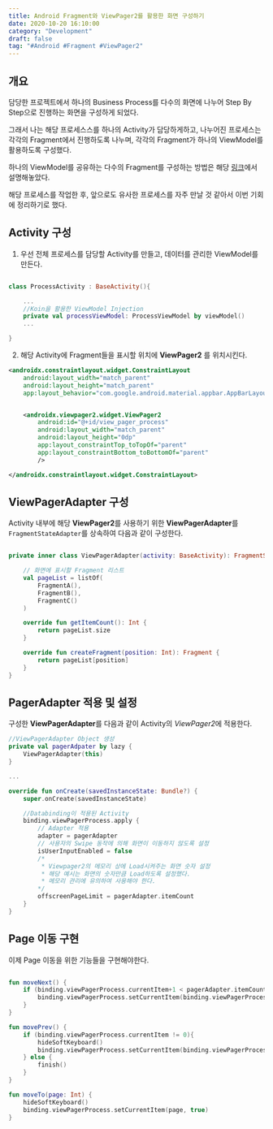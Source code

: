 ```yaml
---
title: Android Fragment와 ViewPager2를 활용한 화면 구성하기
date: 2020-10-20 16:10:00
category: "Development"
draft: false
tag: "#Android #Fragment #ViewPager2"
---
```


## 개요

담당한 프로젝트에서 하나의 Business Process를 다수의 화면에 나누어 Step By Step으로 진행하는 화면을 구성하게 되었다.

그래서 나는 해당 프로세스스를 하나의 Activity가 담당하게하고, 나누어진 프로세스는 각각의 Fragment에서 진행하도록 나누며, 각각의 Fragment가 하나의 ViewModel를 활용하도록 구성했다.

하나의 ViewModel를 공유하는 다수의 Fragment를 구성하는 방법은 해당 [링크]()에서 설명해놓았다.

해당 프로세스를 작업한 후, 앞으로도 유사한 프로세스를 자주 만날 것 같아서 이번 기회에 정리하기로 했다.

## Activity 구성

1. 우선 전체 프로세스를 담당할 Activity를 만들고, 데이터를 관리한 ViewModel를 만든다.

```kotlin

class ProcessActivity : BaseActivity(){

    ...
    //Koin을 활용한 ViewModel Injection
    private val processViewModel: ProcessViewModel by viewModel()
    ...

}

```

2. 해당 Activity에 Fragment들을 표시할 위치에 **ViewPager2** 를 위치시킨다.

```xml
<androidx.constraintlayout.widget.ConstraintLayout
    android:layout_width="match_parent"
    android:layout_height="match_parent"
    app:layout_behavior="com.google.android.material.appbar.AppBarLayout$ScrollingViewBehavior">


    <androidx.viewpager2.widget.ViewPager2
        android:id="@+id/view_pager_process"
        android:layout_width="match_parent"
        android:layout_height="0dp"
        app:layout_constraintTop_toTopOf="parent"
        app:layout_constraintBottom_toBottomOf="parent"
        />

</androidx.constraintlayout.widget.ConstraintLayout>

```

## ViewPagerAdapter 구성

Activity 내부에 해당 **ViewPager2**를 사용하기 위한 **ViewPagerAdapter**를 `FragmentStateAdapter`를 상속하여 다음과 같이 구성한다.

```kotlin

private inner class ViewPagerAdapter(activity: BaseActivity): FragmentStateAdapter(activity) {

    // 화면에 표시할 Fragment 리스트
    val pageList = listOf(
        FragmentA(),
        FragmentB(),
        FragmentC()
    )

    override fun getItemCount(): Int {
        return pageList.size
    }

    override fun createFragment(position: Int): Fragment {
        return pageList[position]
    }
}
```

## PagerAdapter 적용 및 설정

구성한 **ViewPagerAdapter**를 다음과 같이 Activity의 *ViewPager2*에 적용한다.

```kotlin
//ViewPagerAdapter Object 생성
private val pagerAdpater by lazy {
    ViewPagerAdapter(this)
}

...

override fun onCreate(savedInstanceState: Bundle?) {
    super.onCreate(savedInstanceState)

    //Databinding이 적용된 Activity
    binding.viewPagerProcess.apply {
        // Adapter 적용
        adapter = pagerAdapter
        // 사용자의 Swipe 동작에 의해 화면이 이동하지 않도록 설정
        isUserInputEnabled = false
        /*
         * Viewpager2의 메모리 상에 Load시켜주는 화면 숫자 설정
         * 해당 예시는 화면의 숫자만큼 Load하도록 설정했다.
         * 메모리 관리에 유의하여 사용해야 한다.
        */
        offscreenPageLimit = pagerAdapter.itemCount
    }
}

```

## Page 이동 구현

이제 Page 이동을 위한 기능들을 구현해야한다.

```kotlin

fun moveNext() {
    if (binding.viewPagerProcess.currentItem+1 < pagerAdapter.itemCount) {
        binding.viewPagerProcess.setCurrentItem(binding.viewPagerProcess.currentItem+1, true)
    }
}

fun movePrev() {
    if (binding.viewPagerProcess.currentItem != 0){
        hideSoftKeyboard()
        binding.viewPagerProcess.setCurrentItem(binding.viewPagerProcess.currentItem-1, true)
    } else {
        finish()
    }
}

fun moveTo(page: Int) {
    hideSoftKeyboard()
    binding.viewPagerProcess.setCurrentItem(page, true)
}


```
